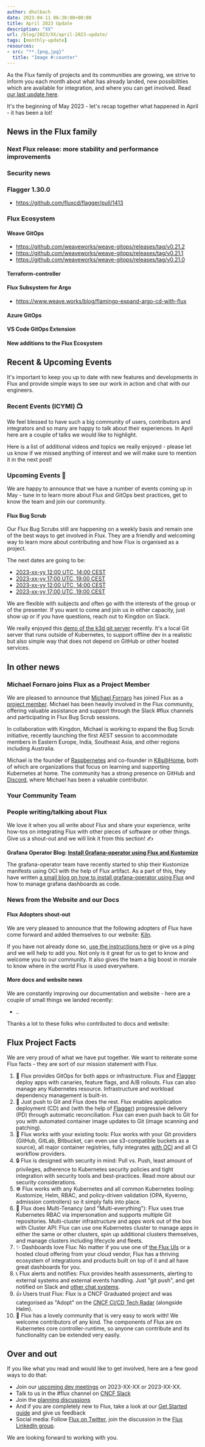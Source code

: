 ```yaml
---
author: dholbach
date: 2023-04-11 06:30:00+00:00
title: April 2023 Update
description: "XX"
url: /blog/2023/XX/april-2023-update/
tags: [monthly-update]
resources:
- src: "**.{png,jpg}"
  title: "Image #:counter"
---
```


<!--

Have a look at these documents

- internal_docs/how-to-do-the-monthly-update.md
  online: https://github.com/fluxcd/website/blob/main/internal_docs/how-to-do-the-monthly-update.md
- internal_docs/how-to-write-a-blog-post.md
  online: https://github.com/fluxcd/website/blob/main/internal_docs/how-to-write-a-blog-post.md

to get more background on how to publish this blog post.

-->

As the Flux family of projects and its communities are growing, we
strive to inform you each month about what has already landed, new
possibilities which are available for integration, and where you can get
involved. Read [our last update here](/blog/2023/04/march-2023-update/).

It's the beginning of May 2023 - let's recap together what
happened in April - it has been a lot!

## News in the Flux family

### Next Flux release: more stability and performance improvements

### Security news

### Flagger 1.30.0

- <https://github.com/fluxcd/flagger/pull/1413>

### Flux Ecosystem

<!--

If you add entries to this subsection, please don't use "we" as it gets
confusing from which perspective the whole blog post is written and who
"we" is. The whole post is meant to be from the perspective of the Flux
community. Better to write:]

- "Since the new release of X, it supports Y." or
- "Team lead X says: 'we have put a lot of effort into Y and are
   really proud of the performance results' ..." or
- "The team has been working on ..."

-->

#### Weave GitOps

- <https://github.com/weaveworks/weave-gitops/releases/tag/v0.21.2>
- <https://github.com/weaveworks/weave-gitops/releases/tag/v0.21.1>
- <https://github.com/weaveworks/weave-gitops/releases/tag/v0.21.0>

#### Terraform-controller

#### Flux Subsystem for Argo

- <https://www.weave.works/blog/flamingo-expand-argo-cd-with-flux>

#### Azure GitOps

#### VS Code GitOps Extension

#### New additions to the Flux Ecosystem

## Recent & Upcoming Events

It's important to keep you up to date with new features and developments
in Flux and provide simple ways to see our work in action and chat with
our engineers.

### Recent Events (ICYMI) 📺

We feel blessed to have such a big community of users, contributors and
integrators and so many are happy to talk about their experiences. In
April here are a couple of talks we would like to highlight.

Here is a list of additional videos and topics we really enjoyed -
please let us know if we missed anything of interest and we will make
sure to mention it in the next post!

### Upcoming Events 📆

We are happy to announce that we have a number of events coming up in
May - tune in to learn more about Flux and GitOps best practices,
get to know the team and join our community.

#### Flux Bug Scrub

Our Flux Bug Scrubs still are happening on a weekly basis and remain one
of the best ways to get involved in Flux. They are a friendly and
welcoming way to learn more about contributing and how Flux is organised
as a project.

The next dates are going to be:

- [2023-xx-yy 12:00 UTC, 14:00 CEST](/#calendar)
- [2023-xx-yy 17:00 UTC, 19:00 CEST](/#calendar)
- [2023-xx-yy 12:00 UTC, 14:00 CEST](/#calendar)
- [2023-xx-yy 17:00 UTC, 19:00 CEST](/#calendar)

We are flexible with subjects and often go with the interests of the
group or of the presenter. If you want to come and join us in either
capacity, just show up or if you have questions, reach out to Kingdon on
Slack.

We really enjoyed this [demo of the k3d git
server](https://www.youtube.com/watch?v=hNt3v0kk6ec)
recently. It's a local Git server that runs outside of Kubernetes, to
support offline dev in a realistic but also simple way that does not
depend on GitHub or other hosted services.

## In other news

### Michael Fornaro joins Flux as a Project Member

We are pleased to announce that [Michael Fornaro](https://github.com/xUnholy/)
has joined Flux as a [project
member](https://github.com/fluxcd/community/blob/main/community-roles.md#project-member).
Michael has been heavily involved in the Flux community, offering valuable
assistance and support through the Slack #flux channels and participating in
Flux Bug Scrub sessions.

In collaboration with Kingdon, Michael is working to expand the Bug Scrub
initiative, recently launching the first AEST session to accommodate members
in Eastern Europe, India, Southeast Asia, and other regions including Australia.

Michael is the founder of [Raspbernetes](https://github.com/raspbernetes) and
co-founder in [K8s@Home](https://github.com/k8s-at-home/), both of which are
organizations that focus on learning and supporting Kubernetes at home. The
community has a strong presence on GitHub and
[Discord](https://discord.gg/sTMX7Vh), where Michael has been a valuable contributor.

### Your Community Team

### People writing/talking about Flux

We love it when you all write about Flux and share your experience,
write how-tos on integrating Flux with other pieces of software or other
things. Give us a shout-out and we will link it from this section! ✍

**Grafana Operator Blog: [Install Grafana-operator using Flux and Kustomize](https://grafana-operator.github.io/grafana-operator/blog/2023/03/29/install-grafana-operator-using-flux-and-kustomize/)**

The grafana-operator team have recently started to ship their Kustomize
manifests using OCI with the help of Flux artifact. As a part of this,
they have written [a small blog on how to install grafana-operator using
Flux](https://grafana-operator.github.io/grafana-operator/blog/2023/03/29/install-grafana-operator-using-flux-and-kustomize)
and how to manage grafana dashboards as code.

### News from the Website and our Docs

#### Flux Adopters shout-out

We are very pleased to announce that the following adopters of Flux have
come forward and added themselves to our website: [Kiln](https://kiln.fi).

If you have not already done so, [use the instructions
here](/adopters/) or give us a ping and we will help to add you. Not only
is it great for us to get to know and welcome you to our community. It
also gives the team a big boost in morale to know where in the world
Flux is used everywhere.

#### More docs and website news

We are constantly improving our documentation and website - here are a
couple of small things we landed recently:

- ..

Thanks a lot to these folks who contributed to docs and website:

## Flux Project Facts

We are very proud of what we have put together. We want to reiterate
some Flux facts - they are sort of our mission statement with Flux.

1. 🤝 Flux provides GitOps for both apps or
  infrastructure. Flux and [Flagger](https://github.com/fluxcd/flagger)
  deploy apps with canaries, feature flags, and A/B rollouts. Flux
  can also manage any Kubernetes resource. Infrastructure and workload
  dependency management is built-in.
1. 🤖 Just push to Git and Flux does the rest. Flux
  enables application deployment (CD) and (with the help of
  [Flagger](https://github.com/fluxcd/flagger))
  progressive delivery (PD) through automatic reconciliation. Flux
  can even push back to Git for you with automated container image
  updates to Git (image scanning and patching).
1. 🔩 Flux works with your existing tools: Flux works with your Git
   providers (GitHub, GitLab, Bitbucket, can even use s3-compatible
   buckets as a source), all major container registries, fully
   integrates [with OCI](/flux/cheatsheets/oci-artifacts) and all CI
   workflow providers.
1. 🔒 Flux is designed with security in mind: Pull vs. Push,
  least amount of privileges, adherence to Kubernetes security
  policies and tight integration with security tools and
  best-practices. Read more about our security considerations.
1. ☸️ Flux works with any Kubernetes and all common Kubernetes
  tooling: Kustomize, Helm, RBAC, and policy-driven
  validation (OPA, Kyverno, admission controllers) so it simply
  falls into place.
1. 🤹 Flux does Multi-Tenancy (and "Multi-everything"):
  Flux uses true Kubernetes RBAC via impersonation and supports
  multiple Git repositories. Multi-cluster infrastructure and apps
  work out of the box with Cluster API: Flux can use one Kubernetes
  cluster to manage apps in either the same or other clusters, spin
  up additional clusters themselves, and manage clusters including
  lifecycle and fleets.
1. ✨ Dashboards love Flux: No matter if you use one of
   [the Flux UIs](/ecosystem/#flux-uis--guis) or a hosted cloud
   offering from your cloud vendor, Flux has a thriving ecosystem
   of integrations and products built on top of it and all have
   great dashboards for you.
1. 📞 Flux alerts and notifies: Flux provides health
  assessments, alerting to external systems and external events
  handling. Just "git push", and get notified on Slack and [other
  chat systems](/flux/components/notification/provider/).
1. 👍 Users trust Flux: Flux is a CNCF Graduated project
  and was categorised as "Adopt" on the [CNCF CI/CD Tech
  Radar](https://radar.cncf.io/2020-06-continuous-delivery)
  (alongside Helm).
1. 💖 Flux has a lovely community that is very easy to work
  with! We welcome contributors of any kind. The
  components of Flux are on Kubernetes core controller-runtime, so
  anyone can contribute and its functionality can be extended very
  easily.

## Over and out

If you like what you read and would like to get involved, here are a few
good ways to do that:

- Join our [upcoming dev meetings](/community/#meetings) on
  2023-XX-XX or 2023-XX-XX.
- Talk to us in the #flux channel on [CNCF Slack](https://slack.cncf.io/)
- Join the [planning discussions](https://github.com/fluxcd/flux2/discussions)
- And if you are completely new to Flux, take a look at our [Get
  Started guide](/docs/get-started/) and give us feedback
- Social media: Follow [Flux on Twitter](https://twitter.com/fluxcd),
  join the discussion in the [Flux LinkedIn
  group](https://www.linkedin.com/groups/8985374/).

We are looking forward to working with you.
